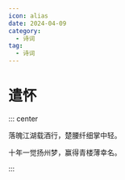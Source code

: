 ```yaml
---
icon: alias
date: 2024-04-09
category:
  - 诗词
tag:
  - 诗词
---
```


# 遣怀

<!-- more -->


::: center

落魄江湖载酒行，楚腰纤细掌中轻。


十年一觉扬州梦，赢得青楼薄幸名。

:::
